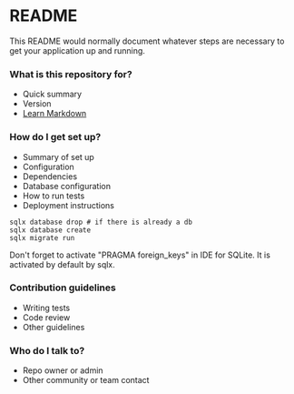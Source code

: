 # README

This README would normally document whatever steps are necessary to get your application up and running.

### What is this repository for?

- Quick summary
- Version
- [Learn Markdown](https://bitbucket.org/tutorials/markdowndemo)

### How do I get set up?

- Summary of set up
- Configuration
- Dependencies
- Database configuration
- How to run tests
- Deployment instructions

```shell
sqlx database drop # if there is already a db
sqlx database create
sqlx migrate run
```

Don't forget to activate "PRAGMA foreign_keys" in IDE for SQLite.
It is activated by default by sqlx.

### Contribution guidelines

- Writing tests
- Code review
- Other guidelines

### Who do I talk to?

- Repo owner or admin
- Other community or team contact
